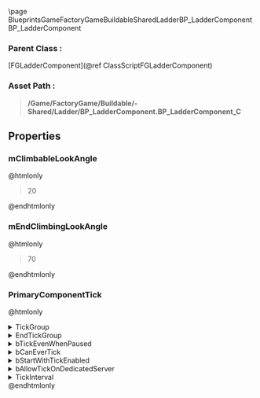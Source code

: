 \page BlueprintsGameFactoryGameBuildableSharedLadderBP_LadderComponent BP_LadderComponent
### Parent Class :
[FGLadderComponent](@ref ClassScriptFGLadderComponent)
### Asset Path :
<b><blockquote>/Game/FactoryGame/Buildable/-Shared/Ladder/BP_LadderComponent.BP_LadderComponent_C</blockquote></b>
## Properties

### mClimbableLookAngle
@htmlonly
<blockquote>20</blockquote>
@endhtmlonly

### mEndClimbingLookAngle
@htmlonly
<blockquote>70</blockquote>
@endhtmlonly

### PrimaryComponentTick
@htmlonly
<details>
 <summary>TickGroup</summary>
<blockquote>2</blockquote>
</details>
<details>
 <summary>EndTickGroup</summary>
<blockquote>0</blockquote>
</details>
<details>
 <summary>bTickEvenWhenPaused</summary>
<blockquote>False</blockquote>
</details>
<details>
 <summary>bCanEverTick</summary>
<blockquote>True</blockquote>
</details>
<details>
 <summary>bStartWithTickEnabled</summary>
<blockquote>False</blockquote>
</details>
<details>
 <summary>bAllowTickOnDedicatedServer</summary>
<blockquote>True</blockquote>
</details>
<details>
 <summary>TickInterval</summary>
<blockquote>0</blockquote>
</details>
@endhtmlonly

